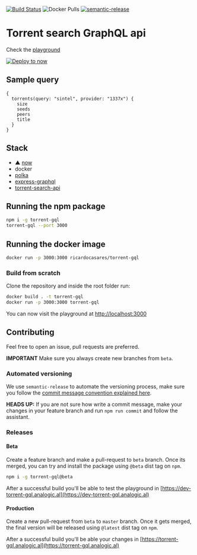 [![Build Status](https://travis-ci.com/ricardocasares/torrent-gql.svg?branch=master)](https://travis-ci.com/ricardocasares/torrent-gql)
![Docker Pulls](https://img.shields.io/docker/pulls/ricardocasares/torrent-gql.svg)
[![semantic-release](https://img.shields.io/badge/%20%20%F0%9F%93%A6%F0%9F%9A%80-semantic--release-e10079.svg)](https://github.com/semantic-release/semantic-release)

# Torrent search GraphQL api

Check the [playground](https://torrent-gql.analogic.al)

[![Deploy to now](https://deploy.now.sh/static/button.svg)](https://deploy.now.sh/?repo=https://github.com/ricardocasares/torrent-gql)

## Sample query

```gql
{
  torrents(query: "sintel", provider: "1337x") {
    size
    seeds
    peers
    title
  }
}
```

## Stack

- ▲ [now](https://now.sh)
- docker
- [polka](https://github.com/lukeed/polka)
- [express-graphql](https://github.com/graphql/express-graphql)
- [torrent-search-api](https://github.com/JimmyLaurent/torrent-search-api)

## Running the npm package

```bash
npm i -g torrent-gql
torrent-gql --port 3000
```

## Running the docker image

```bash
docker run -p 3000:3000 ricardocasares/torrent-gql
```

### Build from scratch

Clone the repository and inside the root folder run:

```bash
docker build . -t torrent-gql
docker run -p 3000:3000 torrent-gql
```

You can now visit the playground at [http://localhost:3000](http://localhost:3000)

## Contributing

Feel free to open an issue, pull requests are preferred.

**IMPORTANT** Make sure you always create new branches from `beta`.

### Automated versioning

We use `semantic-release` to automate the versioning process, make sure you follow the [commit message convention explained here](https://github.com/semantic-release/semantic-release#commit-message-format).

**HEADS UP:** If you are not sure how write a commit message, make your changes in your feature branch and run `npm run commit` and follow the assistant.

### Releases

#### Beta

Create a feature branch and make a pull-request to `beta` branch.
Once its merged, you can try and install the package using `@beta` dist tag on `npm`.

```bash
npm i -g torrent-gql@beta
```

After a successful build you'll be able to test the playground in [https://dev-torrent-gql.analogic.al](https://dev-torrent-gql.analogic.al)

#### Production

Create a new pull-request from `beta` to `master` branch.
Once it gets merged, the final version will be released using `@latest` dist tag on `npm`.

After a successful build you'll be able your changes in [https://torrent-gql.analogic.al](https://torrent-gql.analogic.al)
